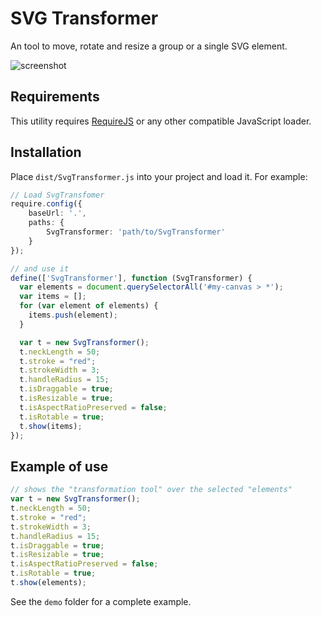 # SVG Transformer

An tool to move, rotate and resize a group or a single SVG element.

![screenshot](https://user-images.githubusercontent.com/5312427/32453810-92fba0b6-c31d-11e7-952f-efc0d2dc921c.png)

## Requirements

This utility requires [RequireJS](https://github.com/requirejs/requirejs) or any other compatible JavaScript loader.

## Installation

Place `dist/SvgTransformer.js` into your project and load it. For example:

```ts
// Load SvgTransfomer
require.config({
    baseUrl: '.',
    paths: {
        SvgTransformer: 'path/to/SvgTransformer'
    }
});

// and use it
define(['SvgTransformer'], function (SvgTransformer) {
  var elements = document.querySelectorAll('#my-canvas > *');
  var items = [];
  for (var element of elements) {
    items.push(element);
  }

  var t = new SvgTransformer();
  t.neckLength = 50;
  t.stroke = "red";
  t.strokeWidth = 3;
  t.handleRadius = 15;
  t.isDraggable = true;
  t.isResizable = true;
  t.isAspectRatioPreserved = false;
  t.isRotable = true;
  t.show(items);
});
```

## Example of use

```ts
// shows the "transformation tool" over the selected "elements"
var t = new SvgTransformer();
t.neckLength = 50;
t.stroke = "red";
t.strokeWidth = 3;
t.handleRadius = 15;
t.isDraggable = true;
t.isResizable = true;
t.isAspectRatioPreserved = false;
t.isRotable = true;
t.show(elements);
```

See the `demo` folder for a complete example.
